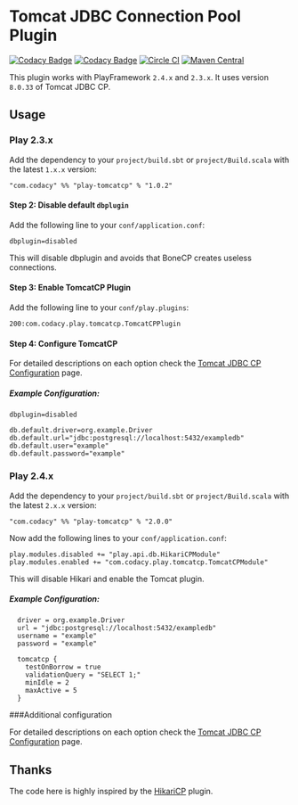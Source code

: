 # Tomcat JDBC Connection Pool Plugin

[![Codacy Badge](https://api.codacy.com/project/badge/grade/b67192ff30fb48bdb4aab2abb486ad26)](https://www.codacy.com/app/Codacy/play-tomcatcp)
[![Codacy Badge](https://api.codacy.com/project/badge/coverage/b67192ff30fb48bdb4aab2abb486ad26)](https://www.codacy.com/app/Codacy/play-tomcatcp)
[![Circle CI](https://circleci.com/gh/codacy/play-tomcatcp.svg?style=shield&circle-token=:circle-token)](https://circleci.com/gh/codacy/play-tomcatcp)
[![Maven Central](https://maven-badges.herokuapp.com/maven-central/com.codacy/play-tomcatcp_2.11/badge.svg)](https://maven-badges.herokuapp.com/maven-central/com.codacy/play-tomcatcp_2.11)

This plugin works with PlayFramework `2.4.x` and `2.3.x`. It uses version `8.0.33` of Tomcat JDBC CP.

## Usage

### Play 2.3.x

Add the dependency to your `project/build.sbt` or `project/Build.scala` with the latest `1.x.x` version:

    "com.codacy" %% "play-tomcatcp" % "1.0.2"

#### Step 2: Disable default `dbplugin`

Add the following line to your `conf/application.conf`:

    dbplugin=disabled

This will disable dbplugin and avoids that BoneCP creates useless connections.

#### Step 3: Enable TomcatCP Plugin

Add the following line to your `conf/play.plugins`:

    200:com.codacy.play.tomcatcp.TomcatCPPlugin

#### Step 4: Configure TomcatCP

For detailed descriptions on each option check the [Tomcat JDBC CP Configuration](https://tomcat.apache.org/tomcat-8.0-doc/jdbc-pool.html#Attributes) page.

##### Example Configuration:

```
dbplugin=disabled

db.default.driver=org.example.Driver
db.default.url="jdbc:postgresql://localhost:5432/exampledb"
db.default.user="example"
db.default.password="example"
```

### Play 2.4.x

Add the dependency to your `project/build.sbt` or `project/Build.scala` with the latest `2.x.x` version:

    "com.codacy" %% "play-tomcatcp" % "2.0.0"

Now add the following lines to your `conf/application.conf`:

    play.modules.disabled += "play.api.db.HikariCPModule"
    play.modules.enabled += "com.codacy.play.tomcatcp.TomcatCPModule"

This will disable Hikari and enable the Tomcat plugin.

##### Example Configuration:

```
  driver = org.example.Driver
  url = "jdbc:postgresql://localhost:5432/exampledb"
  username = "example"
  password = "example"

  tomcatcp {
    testOnBorrow = true
    validationQuery = "SELECT 1;"
    minIdle = 2
    maxActive = 5
  }
```

###Additional configuration

For detailed descriptions on each option check the [Tomcat JDBC CP Configuration](https://tomcat.apache.org/tomcat-8.0-doc/jdbc-pool.html#Attributes) page.

## Thanks

The code here is highly inspired by the [HikariCP](http://edulify.github.io/play-hikaricp.edulify.com/) plugin.
